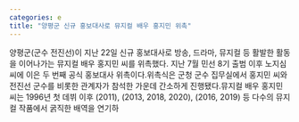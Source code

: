 ```yaml
---
categories: e
title: "양평군 신규 홍보대사로 뮤지컬 배우 홍지민 위촉"
---
```

양평군(군수 전진선)이 지난 22일 신규 홍보대사로 방송, 드라마, 뮤지컬 등 활발한 활동을 이어나가는 뮤지컬 배우 홍지민 씨를 위촉했다. 지난 7월 민선 8기 출범 이후 노지심 씨에 이은 두 번째 공식 홍보대사 위촉이다.위촉식은 군청 군수 집무실에서 홍지민 씨와 전진선 군수를 비롯한 관계자가 참석한 가운데 간소하게 진행됐다.뮤지컬 배우 홍지민 씨는 1996년 첫 데뷔 이후 (2011), (2013, 2018, 2020), (2016, 2019) 등 다수의 뮤지컬 작품에서 굵직한 배역을 연기하